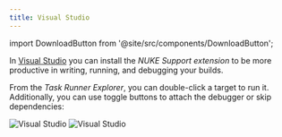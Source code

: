 ```yaml
---
title: Visual Studio
---
```


import DownloadButton from '@site/src/components/DownloadButton';

<DownloadButton
    url="/download/visualstudio"
    event="ICIIXSN5" />

In [Visual Studio](https://visualstudio.microsoft.com/) you can install the _NUKE Support extension_ to be more productive in writing, running, and debugging your builds.

From the _Task Runner Explorer_, you can double-click a target to run it. Additionally, you can use toggle buttons to attach the debugger or skip dependencies:

![Visual Studio](visual-studio-light.webp#gh-light-mode-only)
![Visual Studio](visual-studio-dark.webp#gh-dark-mode-only)
